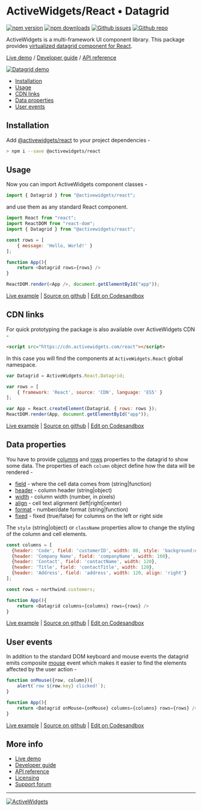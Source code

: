 
### 

# ActiveWidgets/React • Datagrid 

[![npm version](https://img.shields.io/npm/v/@activewidgets/react)](https://www.npmjs.com/package/@activewidgets/react "View this project on npm")
[![npm downloads](https://img.shields.io/npm/dm/@activewidgets/react)](https://www.npmjs.com/package/@activewidgets/react "npm package downloads/month")
[![Github issues](https://img.shields.io/github/issues/activewidgets/react)](https://github.com/activewidgets/react/issues "See Github issues")
[![Github repo](https://img.shields.io/github/stars/activewidgets/react?label=GitHub&style=social)](https://github.com/activewidgets/react "Open Github repo")

ActiveWidgets is a multi-framework UI component library. This package provides [virtualized datagrid component for React](https://activewidgets.com/react/data-grid/).

[Live demo](https://react.activewidgets.com) / [Developer guide](https://activewidgets.com/guide/) / [API reference](https://activewidgets.com/api/)

[![Datagrid demo](https://cdn.activewidgets.com/assets/screens/demo.png)](https://react.activewidgets.com)

- [Installation](#installation)
- [Usage](#usage)
- [CDN links](#cdn-links)
- [Data properties](#data-properties)
- [User events](#user-events)

## Installation

Add [@activewidgets/react](https://activewidgets.com/api/packages/react/) to your project dependencies -

```sh
> npm i --save @activewidgets/react
```

## Usage

Now you can import ActiveWidgets component classes -

```js
import { Datagrid } from "@activewidgets/react";
```

and use them as any standard React component.

```js
import React from "react";
import ReactDOM from "react-dom";
import { Datagrid } from "@activewidgets/react";

const rows = [
    { message: 'Hello, World!' }
];

function App(){
    return <Datagrid rows={rows} />
}

ReactDOM.render(<App />, document.getElementById("app"));
```

[Live example](https://react.activewidgets.com/examples/local/hello-world/) | [Source on github](https://github.com/activewidgets/react/tree/master/examples/hello-world) | [Edit on Codesandbox](https://codesandbox.io/s/github/activewidgets/react/tree/master/examples/hello-world)

## CDN links

For quick prototyping the package is also available over ActiveWidgets CDN -

```html
<script src="https://cdn.activewidgets.com/react"></script>
```

In this case you will find the components at `ActiveWidgets.React` global namespace.

```js
var Datagrid = ActiveWidgets.React.Datagrid;

var rows = [
    { framework: 'React', source: 'CDN', language: 'ES5' }
];

var App = React.createElement(Datagrid, { rows: rows });
ReactDOM.render(App, document.getElementById("app"));
```

[Live example](https://react.activewidgets.com/examples/local/cdn-es5/) | [Source on github](https://github.com/activewidgets/react/tree/master/examples/cdn-es5) | [Edit on Codesandbox](https://codesandbox.io/s/github/activewidgets/react/tree/master/examples/cdn-es5)

## Data properties

You have to provide [columns](https://activewidgets.com/api/datagrid/columns/) and [rows](https://activewidgets.com/api/datagrid/rows/) properties to the datagrid to show some data. The properties of each `column` object define how the data will be rendered -

- [field](https://activewidgets.com/api/datagrid/columns/#field) - where the cell data comes from (string|function)
- [header](https://activewidgets.com/api/datagrid/columns/#header) - column header (string|object)
- [width](https://activewidgets.com/api/datagrid/columns/#width) - column width (number, in pixels)
- [align](https://activewidgets.com/api/datagrid/columns/#align) - cell text alignment (left|right|center)
- [format](https://activewidgets.com/api/datagrid/columns/#format) - number/date format (string|function)
- [fixed](https://activewidgets.com/api/datagrid/columns/#fixed) - fixed (true/false) for columns on the left or right side

The `style` (string|object) or `className` properties allow to change the styling of the column and cell elements.

```js
const columns = [
  {header: 'Code', field: 'customerID', width: 80, style: 'background:#def', fixed: true},
  {header: 'Company Name', field: 'companyName', width: 160},
  {header: 'Contact', field: 'contactName', width: 120},
  {header: 'Title', field: 'contactTitle', width: 120},
  {header: 'Address', field: 'address', width: 120, align: 'right'}
];

const rows = northwind.customers;

function App(){
    return <Datagrid columns={columns} rows={rows} />
}
```

[Live example](https://react.activewidgets.com/examples/local/columns/) | [Source on github](https://github.com/activewidgets/react/tree/master/examples/columns) | [Edit on Codesandbox](https://codesandbox.io/s/github/activewidgets/react/tree/master/examples/columns)


## User events

In addition to the standard DOM keyboard and mouse events the datagrid emits composite 
[mouse](https://activewidgets.com/api/datagrid/mouse-event/) event which makes it easier to find the elements affected by the user action -

```js
function onMouse({row, column}){
    alert(`row ${row.key} clicked!`);
}

function App(){
    return <Datagrid onMouse={onMouse} columns={columns} rows={rows} />
}
```

[Live example](/examples/react/events/) | [Source on github](https://github.com/activewidgets/react/tree/master/examples/events) | [Edit on Codesandbox](https://codesandbox.io/s/github/activewidgets/react/tree/master/examples/events)

## More info

- [Live demo](https://react.activewidgets.com) 
- [Developer guide](https://activewidgets.com/guide/) 
- [API reference](https://activewidgets.com/api/)
- [Licensing](https://activewidgets.com/licenses/)
- [Support forum](https://activewidgets.com/messages/)


---

[![ActiveWidgets](https://activewidgets.com/include/logo/aw-logo-40.png)](https://activewidgets.com) 
